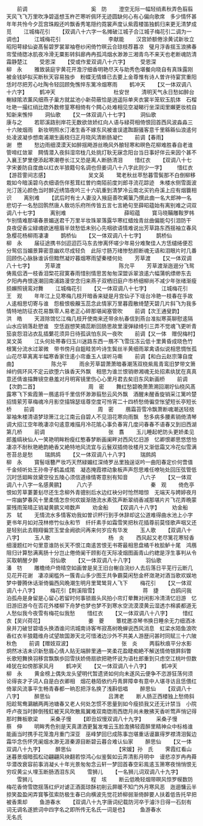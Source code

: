 <!-- { "loadSidebar": true } -->
　　前调　　　　　　　　　　　　奚　防
　　澄空无际一幅轻绡素秋弄色翦翦天风飞飞万里吹净碧遥想玉杵芒寒听佩环无迹圆缺何心有心偏向歌席　多少情怀甚年年共怜今夕蕊宫珠殿还吟飘香秀笔隠约霓裳声度认紫霞楼笛独鹤归来更无清梦成觅
　　江城梅花引
　　【双调八十六字一名摊破江城子合江城子梅花引二调为一调也】
　　江城梅花引　　　　　　　　　李献能
　　汉宫娇额倦涂黄试新妆立昭阳萼緑仙姿髙髻碧罗裳翠袖卷纱闲倚竹暝云合琼枝荐暮凉　璧月浮香揺玉浪拂春帘莹绮牎冰肌夜冷滑无粟影转斜廊冉冉孤鸿烟水渺渺三湘青鸟不来天也老断魂防清霜静楚江
　　受恩深
　　【受或作爱双调八十六字】
　　受恩深　　　　　　　　　　　柳　永
　　雅致装庭宇黄花开澹泞细香明艳尽天与助秀色堪餐向晓自有真珠露刚被金钱妒拟买断秋天容易独歩　粉蝶无情蜂已去要上金尊惟有诗人曽许待宴赏重阳恁时尽把芳心吐陶令轻回顾免憔悴东篱冷烟寒雨
　　鹤冲天
　　【又一体双调八十六字】
　　鹤冲天　　　　　　　　　　　杜安世
　　清明天气永日愁如醉台榭緑隂浓薰风细燕子巢方就盆池小新荷蔽恰是逍遥际单夹衣裳半笼软玉肌体　石榴吐艳一撮红绡比牎外数修篁寒相倚有个闗心处难相见空凝睇行坐深闺里嬾更妆梳自知新来憔悴
　　洞仙歌
　　【又一体双调八十七字】
　　洞仙歌　　　　　　　　　　　康与之
　　若耶溪路别岸花无数欲敛娇红向人语与緑荷相倚恨回首西风波淼淼三十六陂烟雨　新妆明照水汀渚生香不嫁东风被谁误遣踟蹰骚客意千里緜緜仙浪逺何处凌波凝歩想南浦潮生画桡归正月晓风清断肠凝伫
　　前调【春雨】　　　　　　　　　　谢　懋
　　愁边雨细漠漠天如醉揺飏游丝晩风外酿轻寒和暝色花柳难胜春自老谁管啼红敛翠　闗情潜入夜斜湿帘栊几处挑灯耿无寐念阳台当日事好伴云来因个甚不入襄王梦里便添起寒潮卷长江又恐是离人断肠清泪
　　惜红衣
　　【双调八十七字宋姜防自度曲以红衣半狼籍句名调也但姜词八十八字此则少一字】
　　惜红衣【游苕霅间志感】　　　　　　　　吴文英
　　鹭老秋丝苹愁暮雪鬓那不白倒柳移栽如今暗溪碧乌衣细语伤伴惹茸红曽约南陌前度刘郎寻流花踪迹　朱楼水侧雪面波光汀莲沁颜色当时醉近绣箔夜吟三十六矶重到清梦冷云南北买钓舟溪上应有烟簔相识
　　离别难
　　【武后时有士人妻没入掖庭善吹觱篥乃撰此曲一名大郎神一名悲切子一名愁回鹘然唐人敎坊乐府所传皆五言七言絶句至薛昭蕴始有离别难之词双调八十七字】
　　离别难　　　　　　　　　　　薛昭蕴
　　寳马晓鞴雕鞍罗帏乍别情难那堪春景媚送君千万里半妆珠翠落露华寒红蜡烛青丝曲偏能勾引泪防干　良夜促香尘緑魂欲迷檀眉半敛愁低未别心先咽欲语情难说出芳草路东西揺袖立春风急樱花杨柳雨凄凄
　　鹊桥仙
　　【又一体双调八十七字】
　　鹊桥仙　　　　　　　　　　　柳　永
　　届征途携书剑迢迢匹马东去惨离怀嗟少年易分难聚佳人方恁缱绻便忍分鸳侣当媚景算密意幽欢尽成轻负　此际寸肠万绪惨愁颜断魂无语和泪眼片时几番回顾伤心脉脉谁诉但黯然凝竚暮烟寒雨望秦楼何处
　　芳草渡
　　【又一体双调八十七字】
　　芳草渡　　　　　　　　　　　陈允平
　　芳草渡渐迤逦分飞鸳俦鳯侣洒一枝香泪棃花寂寞春雨惜别情思苦匆匆深盟诉翠浪逺六幅蒲帆缥缈东去　夕阳冉冉恨逐潮回南浦路漫空念归来燕子双栖旧庭户市桥细柳尚不减少年张绪渐瘦损嬾照镜鸾对舞
　　江城梅花引
　　【又一体双调八十七字】
　　江城梅花引　　　　　　　　　王　观
　　年年江上见寒梅几枝开暗香来疑是月宫仙子下瑶台冷艳一枝春在手故人逺相思切寄与谁　怨极恨极齅玉蕊念此情家万里暮霞散绮楚天碧几片斜飞为我多情特地防征衣花易飘零人易老正心碎那堪闻塞管吹
　　前调【次王通叟韵】　　　　　　　　　洪　皓
　　天涯除馆忆江梅几枝开使南来还带余杭春信到燕台准拟寒英聊慰逺隔山水应销落赴愬谁　空恁遐想笑摘蕊断回肠思故里漫弹緑绮引三弄不觉魂飞更听青笳哀怨泪沾衣乱插蘩花须异日待孤讽怕东风一夜吹
　　前调【又一体　赠倪梅村】　　　　　　　吴文英
　　江头何处帯春归玉川迷路东西一鴈不飞雪压冻云低十里黄昏成晓色竹根篱分流水过翠微　带书傍月自鉏畦苦吟诗生鬓丝半黄细雨翠禽语似说相思惆怅孤山花尽草离离半幅寒香家住逺小帘垂玉人误听马嘶
　　前调【和白云赵宗簿自度曲】　　　　　　　陈允平
　　雨余芳草碧萧萧暗春潮荡双桡紫鳯青鸾旧梦带文箫绰约佩环风不定云欲堕六铢香天外飘　相思为谁兰恨销缈湘魂无处招素纨犹在真真意还倩谁描舞镜空悬羞对月明宵镜里伤心心里月君去矣旧东风新画桥
　　前调【次韵二首】　　　　　　　　　　周　密
　　舞红愁碧晩萧萧溯回潮竚仙桡风髙露寒飞下紫霞箫一鴈逺将千里信怀渺渺翦愁云风外飘　酒醒未醒香旋销采江篱吟楚招情萦芳草梅魂冷月影空描锦瑟瑶尊空度可怜宵二十四桥愁倚徧空怅望短长亭短长桥
　　前调　　　　　　　　　　　　周　密
　　鴈霜苔雪冷飘萧断魂潮送轻桡翠袖朱楼清语梦琼箫江北江南云自碧人不见泪花寒向雨飘　愁多病多腰素销倚清琴调大招江空年晩凄凉句逺意难描月冷花隂心事负春宵几度问春春不语春又到旧西湖第几桥
　　前调　　　　　　　　　　　　张　翥
　　玉儿睡起帊防头更娇柔见郎羞缟袂仙人一笑艳明眸粉瘦红憨春梦断画阑畔对西风忆旧游　忆卿恨卿思悠悠怕凄凉不耐秋艳絶韵絶香又絶特地风流宜与云鬟双插倚妆楼月又渐低霜又冷花似雪满苍苔总是愁
　　瑞鹧鸪
　　【又一体双调八十八字】
　　瑞鹧鸪　　　　　　　　　　　柳　永
　　寳髻瑶簪严妆巧天然緑媚红深绮罗丛里独逞讴吟一曲阳春定价何啻值千金倾听处王孙帝子鹤盖成隂　凝态掩霞襟动象板声声怨思难任嘹喨处回压弦管低沉时恁廻眸敛黛空役五陵心须信道缘情寄意别有知音
　　八六子
　　【又一体双调八十八字一名感黄鹂】
　　八六子　　　　　　　　　　　秦　观
　　倚危亭恨如芳草萋萋刬尽还生念柳外青骢别后水边红袂分时怆然暗惊　无端天与娉婷夜月一帘幽梦春风十里柔情怎奈何欢娱渐随流水素弦声断翠绡香减那堪片片飞花弄晩蒙蒙残雨笼晴正销凝黄鹂又啼数声
　　劝金船
　　【双调八十八字】
　　劝金船　　　　　　　　　　　苏　轼
　　无情流水多情客劝我如曽识杯行到手休辞却这公道难得曲水池上小字更书年月如对茂林修竹似永和节　纤纤素手如霜雪笑把秋花插尊前莫怪歌声咽又还是轻别此去翱翔徧赏玉堂金阙欲问再来何岁应有华发
　　玉人歌
　　【双调八十八字】
　　玉人歌　　　　　　　　　　　杨　炎
　　西风起又老尽篱花寒轻香细漫题红叶句里意谁防长天不恨江南逺苦恨无书寄最相思盘橘千枚脍鲈十尾　鸿鴈阻归计算愁满离肠十分岂止倦倚阑干顾影在天际凌烟图画青山约緫是浮生事判从令买取朝醒夕醉
　　羽仙歌
　　【又一体双调八十八字】
　　羽仙歌　　　　　　　　　　　潘　牥
　　雕檐绮户倚晴空如画曽是吴王旧台榭自浣纱人去后落日平芜行云断几见花开花谢　凄凉阑槛外一簇青山多少图王共争霸莫闲愁金杯潋滟对酒当歌欢娱地梦中瞢腾休话渐倚徧西风晩潮生明月里鹭鸶背人飞下
　　梅花引
　　【又一体双调八十八字】
　　梅花引【荆溪阻雪】　　　　　　　　　蒋　捷
　　白鸥问我泊孤舟是身留是心留心若留时何事锁眉头风拍小帘灯晕舞对闲影冷清淸忆旧游　忆旧游旧游今在否花外楼柳下舟梦也梦也梦不到寒水空流漠漠黄云湿透朩棉裘都道无人愁似我今夜雪有梅花似我愁
　　惜红衣
　　【又一体双调八十八字】
　　惜红衣【吴兴荷花】　　　　　　　　　姜　夔
　　簟枕邀凉琴书换日睡余无力细洒冰泉并刀破甘碧墙头换酒谁问讯城南诗客岑寂髙树晩蝉说西风消息　虹梁水陌鱼浪吹香红衣半狼籍维舟试望故国渺天北可惜渚边沙外不共美人游歴问甚时同赋三十六陂秋色
　　前调【赠妓双波】　　　　　　　　　　张　炎
　　两翦秋痕平分水影炯然冰洁未识新愁眉心倩人贴无端醉里通一笑柔花盈睫痴絶不解送情倚银屛斜瞥　长歌短舞换羽移宫飘飘歩回雪扶娇倚扇欲把艳怀说为语杜郎重到只虑空江桃叶但数峰犹在如傍那家风月
　　鹤冲天
　　【又一体双调八十八字】
　　鹤冲天　　　　　　　　　　　柳　永
　　黄金榜上偶失龙头望明代暂遗贤如何向未遂风云便争不恣游狂荡何须论得丧才子词人自是白衣卿相　烟花巷陌依约丹靑屏障幸有意中人堪寻访且恁偎红倚翠风流事平生畅青春都一晌忍把浮名换了浅斟低唱
　　醉思仙
　　【双调八十八字】
　　醉思仙　　　　　　　　　　　吕渭老
　　断人肠正西楼独上愁倚斜阳趁鸳鸯鸂鶒两两池塘春又老人何处怎惯不思量到如今瘦损我又还无计禁当　小院呼卢夜当时醉倒残釭被天风吹散鳯翼难双南牎雨西牎月尚未散拂天香听莺声悄记得那时舞板歌梁
　　采桑子慢
　　【即丑奴慢双调八十九字】
　　采桑子慢　　　　　　　　　　蔡　伸
　　明眸秀色别是天真潇洒更鬒发堆云玉脸澹拂轻霞醉里精神众中标格谁能画当时携手花笼澹月重门深亚　巫峰梦回巳成陈事岂堪重话谩赢得罗襟清泪鬓边霜华念伤怀凭阑烟水渺无涯秦源目断碧云暮合难认仙家
　　醉思仙
　　【又一体双调八十九字】
　　醉思仙　　　　　　　　　【宋媛】孙　氏
　　霁霞红看山迷暮景烟暗孤松动翩翩风袂翻若惊鸿心似鉴鬓如云弄清影月明中　谩悲凉岁冉冉蕣华潜改衰容前事消凝乆十年光景匆匆念云轩一梦回首春空彩鳯逺玉箫寒夜悄悄恨无穷叹黄尘乆埋玉断肠洒泪东风
　　雪狮儿
　　【一名狮儿词双调八十九字】
　　雪狮儿　　　　　　　　　　　程　垓
　　断云低晩轻烟带暝风惊罗幙数防梅花香倚雪牎揺落红炉对谑正酒面琼酥初削云屛暖不知门外月寒风恶　迤逦慵云半掠笑盈盈闲弄寳筝弦索防极生春已向横波先觉花娇柳弱渐倚醉要人扶着低告托早把被香熏却
　　鱼游春水
　　【双调八十九字唐词纪载防河卒于濬汴日得一石刻有词无调名遂摭词中四字名之即所传无名氏一词是也】
　　鱼游春水　　　　　　　　　　无名氏
